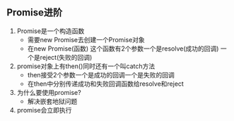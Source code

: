 ## Promise进阶
1. Promise是一个构造函数
   + 需要new Promise去创建一个Promise对象
   + 在new Promise(函数) 这个函数有2个参数一个是resolve(成功的回调) 一个是reject(失败的回调)
2. promise对象上有then()同时还有一个叫catch方法
   + then接受2个参数一个是成功的回调一个是失败的回调
   + 在then中分别传递成功和失败回调函数给resolve和reject
3. 为什么要使用promise?
   + 解决嵌套地狱问题
4. promise会立即执行
